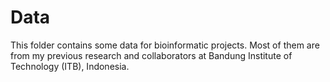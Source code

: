 # Data
This folder contains some data for bioinformatic projects. Most of them are from my previous research and collaborators at Bandung Institute of Technology (ITB), Indonesia.
